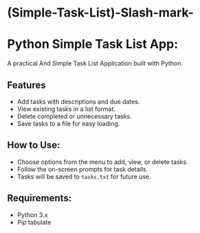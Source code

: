 # (Simple-Task-List)-Slash-mark-

# Python Simple Task List App:

A practical And Simple Task List Application built with Python.

## Features

- Add tasks with descriptions and due dates.
- View existing tasks in a list format.
- Delete completed or unnecessary tasks.
- Save tasks to a file for easy loading.

## How to Use:

- Choose options from the menu to add, view, or delete tasks.
- Follow the on-screen prompts for task details.
- Tasks will be saved to `tasks.txt` for future use.

## Requirements:

- Python 3.x
- Pip tabulate
